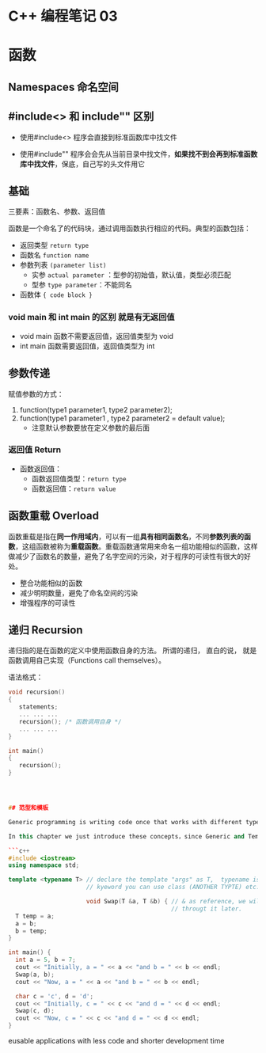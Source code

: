 # C++ 编程笔记 03

# 函数

## Namespaces 命名空间

## #include<> 和 include"" 区别

- 使用#include<> 程序会直接到标准函数库中找文件

- 使用#include"" 程序会会先从当前目录中找文件，**如果找不到会再到标准函数库中找文件**，保底，自己写的头文件用它

## 基础

三要素：函数名、参数、返回值

函数是一个命名了的代码块，通过调用函数执行相应的代码。典型的函数包括：

- 返回类型 `return type`
- 函数名 `function name`
- 参数列表 `(parameter list)`
  - 实参 `actual parameter` ：型参的初始值，默认值，类型必须匹配
  - 型参 `type parameter`：不能同名
- 函数体 `{ code block }`

### void main 和 int main 的区别 就是有无返回值

- void main 函数不需要返回值，返回值类型为 void
- int main 函数需要返回值，返回值类型为 int

## 参数传递

赋值参数的方式：

1. function(type1 parameter1, type2 parameter2);
2. function(type1 parameter1 , type2 parameter2 = default value);
   - 注意默认参数要放在定义参数的最后面

### 返回值 Return

- 函数返回值：
  - 函数返回值类型：`return type`
  - 函数返回值：`return value`

## 函数重载 Overload

函数重载是指在**同一作用域内**，可以有一组**具有相同函数名**，不同**参数列表的函数**，这组函数被称为**重载函数**。重载函数通常用来命名一组功能相似的函数，这样做减少了函数名的数量，避免了名字空间的污染，对于程序的可读性有很大的好处。

- 整合功能相似的函数
- 减少明明数量，避免了命名空间的污染
- 增强程序的可读性

## 递归 Recursion

递归指的是在函数的定义中使用函数自身的方法。
所谓的递归， 直白的说， 就是函数调用自己实现（Functions call themselves）。

语法格式：

````cpp
void recursion()
{
   statements;
   ... ... ...
   recursion(); /* 函数调用自身 */
   ... ... ...
}

int main()
{
   recursion();
}




## 范型和模板

Generic programming is writing code once that works with different types rather than having to repeat the same code multiple times by copying and pasting each type you want to support. In C++, you use templates to produce generic code. Templates are a special kind of parameter that tells the compiler to represent a wide range of possible types.

In this chapter we just introduce these concepts，since Generic and Template is more than this.

```c++
#include <iostream>
using namespace std;

template <typename T> // declare the template "args" as T,  typename is the
                      // kyeword you can use class (ANOTHER TYPTE) etc.

                      void Swap(T &a, T &b) { // & as reference, we will go
                                              // througt it later.
  T temp = a;
  a = b;
  b = temp;
}

int main() {
  int a = 5, b = 7;
  cout << "Initially, a = " << a << "and b = " << b << endl;
  Swap(a, b);
  cout << "Now, a = " << a << "and b = " << b << endl;

  char c = 'c', d = 'd';
  cout << "Initially, c = " << c << "and d = " << d << endl;
  Swap(c, d);
  cout << "Now, c = " << c << "and d = " << d << endl;
}
````

eusable applications with less code and shorter development time
